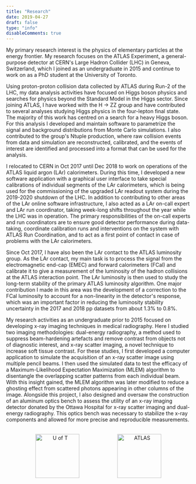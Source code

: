 ```yaml
---
title: "Research"
date: 2019-04-27
draft: false
type: "info"
disableComments: true
---
```


My primary research interest is the physics of elementary particles at the energy frontier. My research focuses on the ATLAS Experiment, a general-purpose detector at CERN's Large Hadron Collider (LHC) in Geneva, Switzerland, which I joined as an undergraduate in 2015 and continue to work on as a PhD student at the University of Toronto.

Using proton-proton collision data collected by ATLAS during Run-2 of the LHC, my data analysis activities have focused on Higgs boson physics and searches for physics beyond the Standard Model in the Higgs sector. Since joining ATLAS, I have worked with the H &rarr; ZZ group and have contributed to several analyses studying Higgs physics in the four-lepton final state. The majority of this work has centred on a search for a heavy Higgs boson. For this analysis I developed and maintain software to parametrize the signal and background distributions from Monte Carlo simulations. I also contributed to the group's Ntuple production, where raw collision events from data and simulation are reconstructed, calibrated, and the events of interest are identified and processed into a format that can be used for the analysis.

I relocated to CERN in Oct 2017 until Dec 2018 to work on operations of the ATLAS liquid argon (LAr) calorimeters. During this time, I developed a new software application with a graphical user interface to take special calibrations of individual segments of the LAr calorimeters, which is being used for the commissioning of the upgraded LAr readout system during the 2019-2020 shutdown of the LHC. In addition to contributing to other areas of the LAr online software infrastructure, I also acted as a LAr on-call expert and LAr run coordinator, taking week-long shifts throughout the year while the LHC was in operation. The primary responsibilities of the on-call experts and run coordinators are to ensure good detector performance during data-taking, coordinate calibration runs and interventions on the system with ATLAS Run Coordination, and to act as a first point of contact in case of problems with the LAr calorimeters.

Since Oct 2017, I have also been the LAr contact to the ATLAS luminosity group. As the LAr contact, my main task is to process the signal from the electromagnetic end-cap (EMEC) and forward calorimeters (FCal) and calibrate it to give a measurement of the luminosity of the hadron collisions at the ATLAS interaction point. The LAr luminosity is then used to study the long-term stability of the primary ATLAS luminosity algorithm. One major contribution I made in this area was the development of a correction to the FCal luminosity to account for a non-linearity in the detector's response, which was an important factor in reducing the luminosity stability uncertainty in the 2017 and 2018 pp datasets from about 1.3% to 0.8%.

My research activities as an undergraduate prior to 2015 focused on developing x-ray imaging techniques in medical radiography. Here I studied two imaging methodologies: dual-energy radiography, a method used to suppress beam-hardening artefacts and remove contrast from objects not of diagnostic interest, and x-ray scatter imaging, a novel technique to increase soft tissue contrast. For these studies, I first developed a computer application to simulate the acquisition of an x-ray scatter image using multiple pencil beams. I then used the simulated data to test the efficacy of a Maximum-Likelihood Expectation Maximization (MLEM) algorithm to disentangle the overlapping scatter patterns from each individual beam. With this insight gained, the MLEM algorithm was later modified to reduce a ghosting effect from scattered photons appearing in other columns of the image. Alongside this project, I also designed and oversaw the construction of an aluminum optics bench to assess the utility of an x-ray imaging detector donated by the Ottawa Hospital for x-ray scatter imaging and dual-energy radiography. This optics bench was necessary to stabilize the x-ray components and allowed for more precise and reproducible measurements.

<br>

<div align="center">
    <a href="https://www.physics.utoronto.ca/">
    <img height=120px alt="U of T" src="../img/uoft.png"/ align="middle" hspace="50"></a>
    <a href="https://atlas.cern/" target="_blank">
    <img height=120px alt="ATLAS" src="../img/atlas.png"/ align="middle" hspace="50"></a>
</div>​
